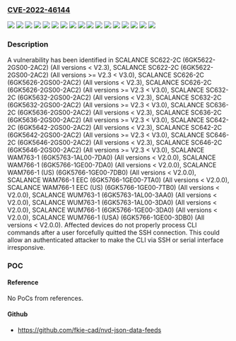 ### [CVE-2022-46144](https://cve.mitre.org/cgi-bin/cvename.cgi?name=CVE-2022-46144)
![](https://img.shields.io/static/v1?label=Product&message=SCALANCE%20SC622-2C&color=blue)
![](https://img.shields.io/static/v1?label=Product&message=SCALANCE%20SC626-2C&color=blue)
![](https://img.shields.io/static/v1?label=Product&message=SCALANCE%20SC632-2C&color=blue)
![](https://img.shields.io/static/v1?label=Product&message=SCALANCE%20SC636-2C&color=blue)
![](https://img.shields.io/static/v1?label=Product&message=SCALANCE%20SC642-2C&color=blue)
![](https://img.shields.io/static/v1?label=Product&message=SCALANCE%20SC646-2C&color=blue)
![](https://img.shields.io/static/v1?label=Product&message=SCALANCE%20WAM763-1&color=blue)
![](https://img.shields.io/static/v1?label=Product&message=SCALANCE%20WAM766-1%20(US)&color=blue)
![](https://img.shields.io/static/v1?label=Product&message=SCALANCE%20WAM766-1%20EEC%20(US)&color=blue)
![](https://img.shields.io/static/v1?label=Product&message=SCALANCE%20WAM766-1%20EEC&color=blue)
![](https://img.shields.io/static/v1?label=Product&message=SCALANCE%20WAM766-1&color=blue)
![](https://img.shields.io/static/v1?label=Product&message=SCALANCE%20WUM763-1&color=blue)
![](https://img.shields.io/static/v1?label=Product&message=SCALANCE%20WUM766-1%20(USA)&color=blue)
![](https://img.shields.io/static/v1?label=Product&message=SCALANCE%20WUM766-1&color=blue)
![](https://img.shields.io/static/v1?label=Version&message=0%3C%20V2.0.0%20&color=brighgreen)
![](https://img.shields.io/static/v1?label=Version&message=0%3C%20V2.3%20&color=brighgreen)
![](https://img.shields.io/static/v1?label=Vulnerability&message=CWE-664%3A%20Improper%20Control%20of%20a%20Resource%20Through%20its%20Lifetime&color=brighgreen)

### Description

A vulnerability has been identified in SCALANCE SC622-2C (6GK5622-2GS00-2AC2) (All versions < V2.3), SCALANCE SC622-2C (6GK5622-2GS00-2AC2) (All versions >= V2.3 < V3.0), SCALANCE SC626-2C (6GK5626-2GS00-2AC2) (All versions < V2.3), SCALANCE SC626-2C (6GK5626-2GS00-2AC2) (All versions >= V2.3 < V3.0), SCALANCE SC632-2C (6GK5632-2GS00-2AC2) (All versions < V2.3), SCALANCE SC632-2C (6GK5632-2GS00-2AC2) (All versions >= V2.3 < V3.0), SCALANCE SC636-2C (6GK5636-2GS00-2AC2) (All versions < V2.3), SCALANCE SC636-2C (6GK5636-2GS00-2AC2) (All versions >= V2.3 < V3.0), SCALANCE SC642-2C (6GK5642-2GS00-2AC2) (All versions < V2.3), SCALANCE SC642-2C (6GK5642-2GS00-2AC2) (All versions >= V2.3 < V3.0), SCALANCE SC646-2C (6GK5646-2GS00-2AC2) (All versions < V2.3), SCALANCE SC646-2C (6GK5646-2GS00-2AC2) (All versions >= V2.3 < V3.0), SCALANCE WAM763-1 (6GK5763-1AL00-7DA0) (All versions < V2.0.0), SCALANCE WAM766-1 (6GK5766-1GE00-7DA0) (All versions < V2.0.0), SCALANCE WAM766-1 (US) (6GK5766-1GE00-7DB0) (All versions < V2.0.0), SCALANCE WAM766-1 EEC (6GK5766-1GE00-7TA0) (All versions < V2.0.0), SCALANCE WAM766-1 EEC (US) (6GK5766-1GE00-7TB0) (All versions < V2.0.0), SCALANCE WUM763-1 (6GK5763-1AL00-3AA0) (All versions < V2.0.0), SCALANCE WUM763-1 (6GK5763-1AL00-3DA0) (All versions < V2.0.0), SCALANCE WUM766-1 (6GK5766-1GE00-3DA0) (All versions < V2.0.0), SCALANCE WUM766-1 (USA) (6GK5766-1GE00-3DB0) (All versions < V2.0.0). Affected devices do not properly process CLI commands after a user forcefully quitted the SSH connection. This could allow an authenticated attacker to make the CLI via SSH or serial  interface irresponsive.

### POC

#### Reference
No PoCs from references.

#### Github
- https://github.com/fkie-cad/nvd-json-data-feeds

